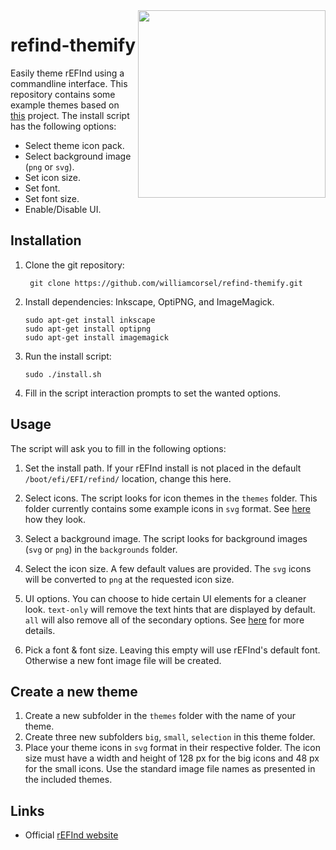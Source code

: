 <img src="etc/screenshot_dark.bmp" align="right" width=300 />

# refind-themify
Easily theme rEFInd using a commandline interface. This repository contains some example themes based on [this](https://github.com/bobafetthotmail/refind-theme-regular) project. The install script has the following options:

* Select theme icon pack.
* Select background image (`png` or `svg`).
* Set icon size.
* Set font.
* Set font size.
* Enable/Disable UI.

## Installation

1. Clone the git repository:
   ```
    git clone https://github.com/williamcorsel/refind-themify.git
    ```
3. Install dependencies: Inkscape, OptiPNG, and ImageMagick.
    ```
    sudo apt-get install inkscape
    sudo apt-get install optipng
    sudo apt-get install imagemagick
    ```
2. Run the install script:
    ```
    sudo ./install.sh
    ```
3. Fill in the script interaction prompts to set the wanted options.

## Usage

The script will ask you to fill in the following options:

1. Set the install path. If your rEFInd install is not placed in the default `/boot/efi/EFI/refind/` location, change this here.

2. Select icons. The script looks for icon themes in the `themes` folder. This folder currently contains some example icons in `svg` format. See [here](THEMES.md) how they look.

3. Select a background image. The script looks for background images (`svg` or `png`) in the `backgrounds` folder. 

4. Select the icon size. A few default values are provided. The `svg` icons will be converted to `png` at the requested icon size.

5. UI options. You can choose to hide certain UI elements for a cleaner look. `text-only` will remove the text hints that are displayed by default. `all` will also remove all of the secondary options. See [here](https://www.rodsbooks.com/refind/configfile.html) for more details.

6. Pick a font & font size. Leaving this empty will use rEFInd's default font. Otherwise a new font image file will be created.

## Create a new theme

1. Create a new subfolder in the `themes` folder with the name of your theme.
2. Create three new subfolders `big`, `small`, `selection` in this theme folder.
3. Place your theme icons in `svg` format in their respective folder. The icon size must have a width and height of 128 px for the big icons and 48 px for the small icons. Use the standard image file names as presented in the included themes.

## Links

* Official [rEFInd website](https://www.rodsbooks.com/refind/)
